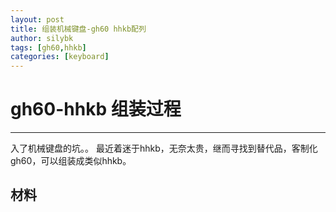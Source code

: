 ```yaml
---
layout: post
title: 组装机械键盘-gh60 hhkb配列
author: silybk
tags: [gh60,hhkb]
categories: [keyboard]
---
```

# gh60-hhkb 组装过程
***

入了机械键盘的坑。。
最近着迷于hhkb，无奈太贵，继而寻找到替代品，客制化gh60，可以组装成类似hhkb。
## 材料
